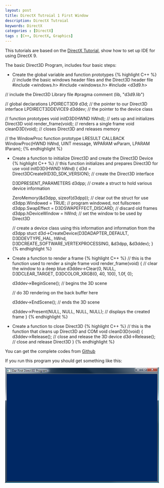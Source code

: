 ```yaml
---
layout: post
title: DirectX Tutroial 1 First Window
description: DirectX Tutroial
keywords: DirectX
categories : [DirectX]
tags : [C++, DirectX, Graphics]
---
```


This tutorials are based on the [DirectX Tutorial](http://www.directxtutorial.com/), show how to set up IDE for using DirectX 9.

The basic Direct3D Program, includes four basic steps:

* Create the global variable and function prototypes
{% highlight C++ %}
// include the basic windows header files and the Direct3D header file
#include <windows.h>
#include <windowsx.h>
#include <d3d9.h>

// include the Direct3D Library file
#pragma comment (lib, "d3d9.lib")

// global declarations
LPDIRECT3D9 d3d;    // the pointer to our Direct3D interface
LPDIRECT3DDEVICE9 d3ddev;    // the pointer to the device class

// function prototypes
void initD3D(HWND hWnd);    // sets up and initializes Direct3D
void render_frame(void);    // renders a single frame
void cleanD3D(void);    // closes Direct3D and releases memory

// the WindowProc function prototype
LRESULT CALLBACK WindowProc(HWND hWnd, UINT message, WPARAM wParam, LPARAM lParam);
{% endhighlight %}

* Create a function to initialize Direct3D and create the Direct3D Device
{% highlight C++ %}
// this function initializes and prepares Direct3D for use
void initD3D(HWND hWnd)
{
    d3d = Direct3DCreate9(D3D_SDK_VERSION);    // create the Direct3D interface

    D3DPRESENT_PARAMETERS d3dpp;    // create a struct to hold various device information

    ZeroMemory(&d3dpp, sizeof(d3dpp));    // clear out the struct for use
    d3dpp.Windowed = TRUE;    // program windowed, not fullscreen
    d3dpp.SwapEffect = D3DSWAPEFFECT_DISCARD;    // discard old frames
    d3dpp.hDeviceWindow = hWnd;    // set the window to be used by Direct3D

    // create a device class using this information and information from the d3dpp stuct
    d3d->CreateDevice(D3DADAPTER_DEFAULT,
          D3DDEVTYPE_HAL,
          hWnd,
          D3DCREATE_SOFTWARE_VERTEXPROCESSING,
          &d3dpp,
          &d3ddev);
}
{% endhighlight %}

* Create a function to render a frame
{% highlight C++ %}
// this is the function used to render a single frame
void render_frame(void)
{
    // clear the window to a deep blue
    d3ddev->Clear(0, NULL, D3DCLEAR_TARGET, D3DCOLOR_XRGB(0, 40, 100), 1.0f, 0);

    d3ddev->BeginScene();    // begins the 3D scene

    // do 3D rendering on the back buffer here

    d3ddev->EndScene();    // ends the 3D scene

    d3ddev->Present(NULL, NULL, NULL, NULL);    // displays the created frame
}
{% endhighlight %}

* Create a function to close Direct3D
{% highlight C++ %}
// this is the function that cleans up Direct3D and COM
void cleanD3D(void)
{
    d3ddev->Release();    // close and release the 3D device
    d3d->Release();    // close and release Direct3D
}
{% endhighlight %}

You can get the complete codes from [Github](https://github.com/Shanshan-IC/DirectX-Learning/blob/master/firstDirectXWindow.cpp)

If you run this program you should get something like this:

![](/images/directX/1.png)